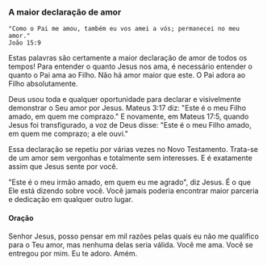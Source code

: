 ### A maior declaração de amor

```
"Como o Pai me amou, também eu vos amei a vós; permanecei no meu amor."
João 15:9
```

Estas palavras são certamente a maior declaração de amor de todos os tempos! Para entender o quanto Jesus nos ama, é necessário entender o quanto o Pai ama ao Filho. Não há amor maior que este. O Pai adora ao Filho absolutamente.

Deus usou toda e qualquer oportunidade para declarar e visivelmente demonstrar o Seu amor por Jesus. Mateus 3:17 diz: "Este é o meu Filho amado, em quem me comprazo." E novamente, em Mateus 17:5, quando Jesus foi transfigurado, a voz de Deus disse: "Este é o meu Filho amado, em quem me comprazo; a ele ouvi."

Essa declaração se repetiu por várias vezes no Novo Testamento. Trata-se de um amor sem vergonhas e totalmente sem interesses. E é exatamente assim que Jesus sente por você. 

"Este é o meu irmão amado, em quem eu me agrado", diz Jesus. É o que Ele está dizendo sobre você. Você jamais poderia encontrar maior parceria e dedicação em qualquer outro lugar.

#### Oração
Senhor Jesus, posso pensar em mil razões pelas quais eu não me qualifico para o Teu amor, mas nenhuma delas seria válida. Você me ama. Você se entregou por mim. Eu te adoro. Amém.
